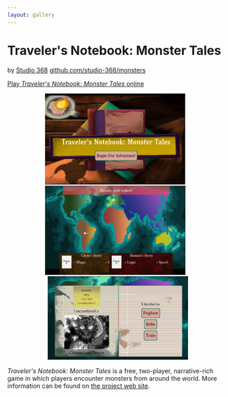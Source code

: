 ```yaml
---
layout: gallery
---
```


# Traveler's Notebook: Monster Tales

by [Studio 368](https://studio-368.github.io)
[github.com/studio-368/monsters](https://github.com/studio-368/monsters)

[Play *Traveler's Notebook: Monster Tales* online](https://studio-368.github.io/monsters)

<center>
<span class="screenshot"><img src="title.png" width="320"/></span>
&nbsp;&nbsp;
<span class="screenshot"><img src="map.png" width="320"/></span>
&nbsp;&nbsp;
<span class="screenshot"><img src="encounter.png" width="320"/></span>
</center>

*Traveler's Notebook: Monster Tales* is a free, two-player,
 narrative-rich game in which players encounter monsters from around
the world. More information can be found on
[the project web site](https://studio-368.github.io).